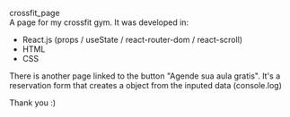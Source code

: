 crossfit_page <br>
A page for my crossfit gym. It was developed in:

- React.js (props / useState / react-router-dom / react-scroll)
- HTML
- CSS <br>

There is another page linked to the button "Agende sua aula gratis". It's a reservation form that creates a object from the inputed data (console.log)

Thank you :)
